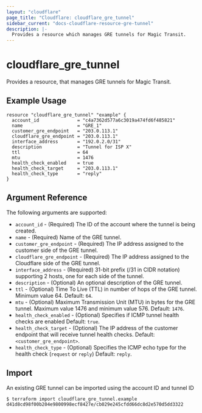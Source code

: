 ```yaml
---
layout: "cloudflare"
page_title: "Cloudflare: cloudflare_gre_tunnel"
sidebar_current: "docs-cloudflare-resource-gre-tunnel"
description: |-
  Provides a resource which manages GRE tunnels for Magic Transit.
---
```


# cloudflare_gre_tunnel

Provides a resource, that manages GRE tunnels for Magic Transit.

## Example Usage

```hcl
resource "cloudflare_gre_tunnel" "example" {
  account_id              = "c4a7362d577a6c3019a474fd6f485821"
  name                    = "GRE_1"
  customer_gre_endpoint   = "203.0.113.1"
  cloudflare_gre_endpoint = "203.0.113.1"
  interface_address       = "192.0.2.0/31"
  description             = "Tunnel for ISP X"
  ttl                     = 64
  mtu                     = 1476
  health_check_enabled    = true
  health_check_target     = "203.0.113.1"
  health_check_type       = "reply"
}
```

## Argument Reference

The following arguments are supported:

* `account_id` - (Required) The ID of the account where the tunnel is being created.
* `name` - (Required) Name of the GRE tunnel.
* `customer_gre_endpoint` - (Required) The IP address assigned to the customer side of the GRE tunnel.
* `cloudflare_gre_endpoint` - (Required) The IP address assigned to the Cloudflare side of the GRE tunnel.
* `interface_address` - (Required) 31-bit prefix (/31 in CIDR notation) supporting 2 hosts, one for each side of the tunnel.
* `description` - (Optional) An optional description of the GRE tunnel.
* `ttl` - (Optional) Time To Live (TTL) in number of hops of the GRE tunnel. Minimum value 64. Default: `64`.
* `mtu` - (Optional) Maximum Transmission Unit (MTU) in bytes for the GRE tunnel. Maximum value 1476 and minimum value 576. Default: `1476`.
* `health_check_enabled` - (Optional) Specifies if ICMP tunnel health checks are enabled Default: `true`.
* `health_check_target` - (Optional) The IP address of the customer endpoint that will receive tunnel health checks. Default: `<customer_gre_endpoint>`.
* `health_check_type` - (Optional) Specifies the ICMP echo type for the health check (`request` or `reply`) Default: `reply`.

## Import

An existing GRE tunnel can be imported using the account ID and tunnel ID

```
$ terraform import cloudflare_gre_tunnel.example d41d8cd98f00b204e9800998ecf8427e/cb029e245cfdd66dc8d2e570d5dd3322
```
